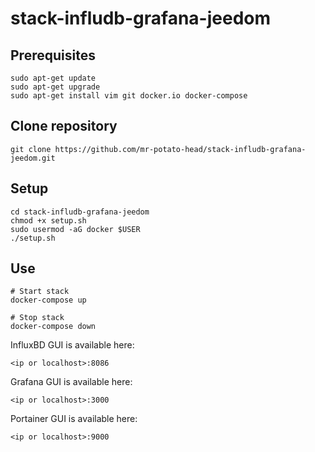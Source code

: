 
# stack-infludb-grafana-jeedom

## Prerequisites
```
sudo apt-get update
sudo apt-get upgrade
sudo apt-get install vim git docker.io docker-compose
```

## Clone repository
```
git clone https://github.com/mr-potato-head/stack-infludb-grafana-jeedom.git
```

## Setup
```
cd stack-infludb-grafana-jeedom
chmod +x setup.sh
sudo usermod -aG docker $USER
./setup.sh
```

## Use
```
# Start stack
docker-compose up

# Stop stack
docker-compose down
```

InfluxBD GUI is available here:
```
<ip or localhost>:8086
```
Grafana GUI is available here:
```
<ip or localhost>:3000
```
Portainer GUI is available here:
```
<ip or localhost>:9000
```